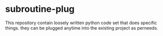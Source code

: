 # subroutine-plug
This repository contain loosely written python code set that does specific things. they can be plugged anytime into the existing project as perneeds.
